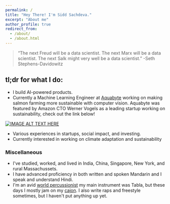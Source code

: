 ```yaml
---
permalink: /
title: "Hey There! I'm Sidd Sachdeva."
excerpt: "About me"
author_profile: true
redirect_from: 
  - /about/
  - /about.html
---
```


> “The next Freud will be a data scientist. The next Marx will be a data scientist. The next Salk might very well be a data scientist.” -Seth Stephens-Davidowitz

## tl;dr for what I do:

* I build AI-powered products.
* Currently a Machine Learning Engineer at [Aquabyte](https://www.aquabyte.no/index.html) working on making salmon farming more sustainable with computer vision. Aquabyte was featured by Amazon CTO Werner Vogels as a leading startup working on sustainability, check out the link below!

[![IMAGE ALT TEXT HERE](https://img.youtube.com/vi/YZ_qJ5JFD3I/0.jpg)](https://www.youtube.com/watch?v=YZ_qJ5JFD3I)

* Various experiences in startups, social impact, and investing.
* Currently interested in working on climate adaptation and sustainability

### Miscellaneous
* I've studied, worked, and lived in India, China, Singapore, New York, and rural Massachussets. 
* I have advanced proficiency in both written and spoken Mandarin and I speak and understand Hindi. 
* I'm an avid [world percussionist](https://youtu.be/qy-hhns3zlY?t=2919) my main instrument was Tabla, but these days I mostly jam on my [cajon](https://www.instagram.com/p/BKGypxdB_be/?taken-by=sid2968). I also write raps and freestyle sometimes, but I haven't put anything up yet.
